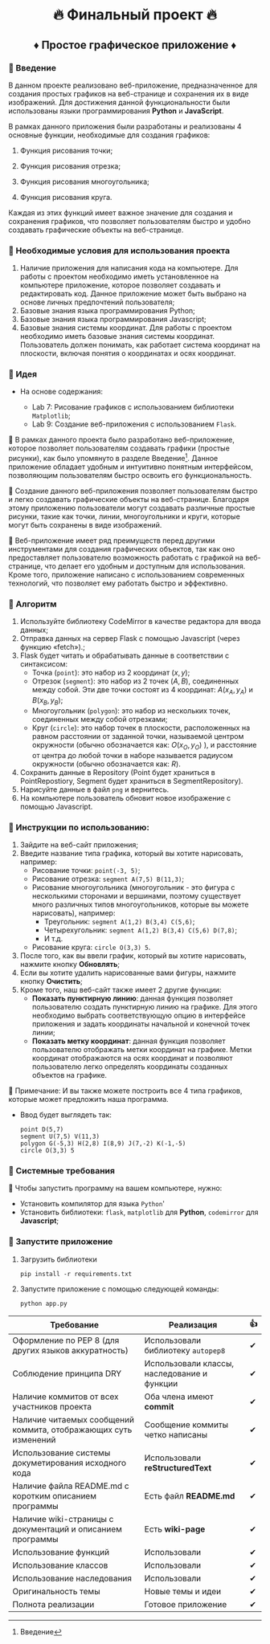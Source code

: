 # <center>🔥  Финальный проект  🔥</center>

## <center>♦️  Простое графическое приложение  ♦️</center>


### 💠 Введение

В данном проекте реализовано веб-приложение, предназначенное для создания простых графиков на веб-странице и сохранения их в виде изображений. Для достижения данной функциональности были использованы языки программирования **Python** и **JavaScript**.

В рамках данного приложения были разработаны и реализованы 4 основные функции, необходимые для создания графиков:

1. Функция рисования точки;
   
3. Функция рисования отрезка;

4. Функция рисования многоугольника;

5. Функция рисования круга.

Каждая из этих функций имеет важное значение для создания и сохранения графиков, что позволяет пользователям быстро и удобно создавать графические объекты на веб-странице.   

### 💠 Необходимые условия для использования проекта

1. Наличие приложения для написания кода на компьютере. Для работы с проектом необходимо иметь установленное на компьютере приложение, которое позволяет создавать и редактировать код. Данное приложение может быть выбрано на основе личных предпочтений пользователя;
2. Базовые знания языка программирования Python;
3. Базовые знания языка программирования Javascript;
4. Базовые знания системы координат. Для работы с проектом необходимо иметь базовые знания системы координат. Пользователь должен понимать, как работает система координат на плоскости, включая понятия о координатах и осях координат.


### 💠 Идея

- На основе содержания:

    - Lab 7: Рисование графиков с использованием библиотеки `Matplotlib`;
    - Lab 9: Создание веб-приложения с использованием `Flask`.

🔸 В рамках данного проекта было разработано веб-приложение, которое позволяет пользователям создавать графики (простые рисунки), как было упомянуто в разделе Введение[^1]. Данное приложение обладает удобным и интуитивно понятным интерфейсом, позволяющим пользователям быстро освоить его функциональность.
[^1]: Введение

🔸 Создание данного веб-приложения позволяет пользователям быстро и легко создавать графические объекты на веб-странице. Благодаря этому приложению пользователи могут создавать различные простые рисунки, такие как точки, линии, многоугольники и круги, которые могут быть сохранены в виде изображений.

🔸 Веб-приложение имеет ряд преимуществ перед другими инструментами для создания графических объектов, так как оно предоставляет пользователю возможность работать с графикой на веб-странице, что делает его удобным и доступным для использования. Кроме того, приложение написано с использованием современных технологий, что позволяет ему работать быстро и эффективно.

### 💠 Алгоритм

1. Используйте библиотеку CodeMirror в качестве редактора для ввода данных;
2. Отправка данных на сервер Flask с помощью Javascript (через функцию «fetch»).;
3. Flask будет читать и обрабатывать данные в соответствии с синтаксисом:
    - Точка (`point`): это набор из 2 координат $(x, y)$;
    - Отрезок (`segment`): это набор из 2 точек $(A, B)$, соединенных между собой. Эти две точки состоят из 4 координат: $A(x_A, y_A)$ и $B(x_B, y_B)$;
    - Многоугольник (`polygon`): это набор из нескольких точек, соединенных между собой отрезками;
    - Круг (`circle`): это набор точек в плоскости, расположенных на равном расстоянии от заданной точки, называемой центром окружности (обычно обозначается как: $O(x_O, y_O)$ ), и расстояние от центра до любой точки в наборе называется радиусом окружности (обычно обозначается как: $R$).
4. Сохранить данные в Repository (Point будет храниться в PointRepostiory, Segment будет храниться в SegmentRepository).
5. Нарисуйте данные в файл `png` и вернитесь.
6. На компьютере пользователь обновит новое изображение с помощью Javascript.

### 💠 Инструкции по использованию:

1. Зайдите на веб-сайт приложения;
2. Введите название типа графика, который вы хотите нарисовать, например:
    - Рисование точки: `point(-3, 5)`;
    - Рисование отрезка: `segment A(7,5) B(11,3)`;
    - Рисование многоугольника (многоугольник - это фигура с несколькими сторонами и вершинами, поэтому существует много различных типов многоугольников, которые вы можете нарисовать), например:
        - Треугольник: `segment A(1,2) B(3,4) C(5,6)`;
        - Четырехугольник: `segment A(1,2) B(3,4) C(5,6) D(7,8)`;
        - И т.д.
    - Рисование круга: `circle O(3,3) 5`.
3. После того, как вы ввели график, который вы хотите нарисовать, нажмите кнопку **Обновлять**;
4. Если вы хотите удалить нарисованные вами фигуры, нажмите кнопку **Очистить**;
5. Кроме того, наш веб-сайт также имеет 2 другие функции:
    - **Показать пунктирную линию**: данная функция позволяет пользователю создать пунктирную линию на графике. Для этого необходимо выбрать соответствующую опцию в интерфейсе приложения и задать координаты начальной и конечной точек линии;
    - **Показать метку координат**: данная функция позволяет пользователю отображать метки координат на графике. Метки координат отображаются на осях координат и позволяют пользователю легко определять координаты созданных объектов на графике.

🔶 Примечание: И вы также можете построить все 4 типа графиков, которые может предложить наша программа.
+ Ввод будет выглядеть так:
   ```
   point D(5,7)
   segment U(7,5) V(11,3)
   polygon G(-5,3) H(2,8) I(8,9) J(7,-2) K(-1,-5)
   circle O(3,3) 5
   ```

### 💠 Системные требования

🔻 Чтобы запустить программу на вашем компьютере, нужно:
- Установить компилятор для языка `Python`'
- Установить библиотеки: `flask`, `matplotlib` для **Python**, `codemirror` для **Javascript**;

### 💠 Запустите приложение
1. Загрузить библиотеки
    ```
    pip install -r requirements.txt
    ```

2. Запустите приложение с помощью следующей команды:
    ```bash
    python app.py 
    ```

| Требование | Реализация | :+1: |
|------------|------|------|
|Оформление по PEP 8 (для других языков аккуратность)|Использовали библиотеку `autopep8`|✔|
|Соблюдение принципа DRY|Использовали классы, наследование и функции|✔|
|Наличие коммитов от всех участников проекта|Оба члена имеют **сommit**|✔|
|Наличие читаемых сообщений коммита, отображающих суть изменений|Сообщение коммиты четко написаны|✔|
|Использование системы докуметирования исходного кода|Использовали **reStructuredText**|✔|
|Наличие файла README.md с коротким описанием программы|Есть файл **README.md**|✔|
|Наличие wiki-страницы с документаций и описанием программы|Есть **wiki-page**|✔|
|Использование функций|Использовали|✔|
|Использование классов|Использовали|✔|
|Использование наследования|Использовали|✔|
|Оригинальность темы|Новые темы и идеи|✔|
|Полнота реализации|Готовое приложение|✔|
